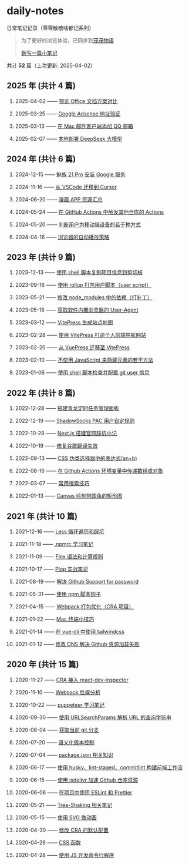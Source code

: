 # daily-notes

日常笔记记录（零零散散啥都记系列）

> 为了更好的浏览体验，已同步到[茂茂物语](https://notes.fe-mm.com/daily-notes/)
>
> [新写一篇小笔记](https://github.com/maomao1996/daily-notes/issues/new)

共计 **52** 篇（上次更新: 2025-04-02）

## 2025 年 (共计 4 篇)

1. 2025-04-02 —— [预览 Office 文档方案对比](https://github.com/maomao1996/daily-notes/issues/55)

2. 2025-03-25 —— [Google Adsense 地址验证](https://github.com/maomao1996/daily-notes/issues/54)

3. 2025-03-13 —— [在 Mac 邮件客户端添加 QQ 邮箱](https://github.com/maomao1996/daily-notes/issues/53)

4. 2025-02-07 —— [本地部署 DeepSeek 大模型](https://github.com/maomao1996/daily-notes/issues/52)

## 2024 年 (共计 6 篇)

1. 2024-12-15 —— [魅族 21 Pro 安装 Google 服务](https://github.com/maomao1996/daily-notes/issues/51)

2. 2024-11-16 —— [从 VSCode 迁移到 Cursor](https://github.com/maomao1996/daily-notes/issues/50)

3. 2024-06-20 —— [漫画 APP 资源汇总](https://github.com/maomao1996/daily-notes/issues/48)

4. 2024-05-24 —— [在 GitHub Actions 中触发其他仓库的 Actions](https://github.com/maomao1996/daily-notes/issues/47)

5. 2024-05-20 —— [判断用户为移动端设备的若干种方式](https://github.com/maomao1996/daily-notes/issues/46)

6. 2024-04-16 —— [浏览器的自动播放策略](https://github.com/maomao1996/daily-notes/issues/45)

## 2023 年 (共计 9 篇)

1. 2023-12-13 —— [使用 shell 脚本复制项目信息到剪切板](https://github.com/maomao1996/daily-notes/issues/44)

2. 2023-09-16 —— [使用 rollup 打包用户脚本（user script）](https://github.com/maomao1996/daily-notes/issues/43)

3. 2023-05-21 —— [修改 node_modules 中的依赖（打补丁）](https://github.com/maomao1996/daily-notes/issues/42)

4. 2023-05-18 —— [获取软件内置浏览器的 User-Agent](https://github.com/maomao1996/daily-notes/issues/41)

5. 2023-03-12 —— [VitePress 生成站点地图](https://github.com/maomao1996/daily-notes/issues/39)

6. 2023-02-28 —— [使用 VitePress 打造个人前端导航网站](https://github.com/maomao1996/daily-notes/issues/38)

7. 2023-02-20 —— [从 VuePress 迁移至 VitePress](https://github.com/maomao1996/daily-notes/issues/37)

8. 2023-02-10 —— [不使用 JavaScript 来隐藏元素的若干方法](https://github.com/maomao1996/daily-notes/issues/36)

9. 2023-01-06 —— [使用 shell 脚本检查并配置 git user 信息](https://github.com/maomao1996/daily-notes/issues/35)

## 2022 年 (共计 8 篇)

1. 2022-12-28 —— [搭建青龙定时任务管理面板](https://github.com/maomao1996/daily-notes/issues/34)

2. 2022-12-19 —— [ShadowSocks PAC 用户自定规则](https://github.com/maomao1996/daily-notes/issues/33)

3. 2022-10-28 —— [Next.js 搭建官网踩坑小记](https://github.com/maomao1996/daily-notes/issues/31)

4. 2022-10-19 —— [修复谷歌翻译失效](https://github.com/maomao1996/daily-notes/issues/30)

5. 2022-09-13 —— [CSS 伪类选择器中的表达式(an+b)](https://github.com/maomao1996/daily-notes/issues/29)

6. 2022-08-16 —— [在 Github Actions 环境变量中传递数组或对象](https://github.com/maomao1996/daily-notes/issues/28)

7. 2022-03-07 —— [常用搜索技巧](https://github.com/maomao1996/daily-notes/issues/27)

8. 2022-01-13 —— [Canvas 绘制带圆角的矩形图](https://github.com/maomao1996/daily-notes/issues/26)

## 2021 年 (共计 10 篇)

1. 2021-12-16 —— [Less 循环遍历和踩坑](https://github.com/maomao1996/daily-notes/issues/25)

2. 2021-11-18 —— [.npmrc 学习笔记](https://github.com/maomao1996/daily-notes/issues/24)

3. 2021-11-09 —— [Flex 语法和计算规则](https://github.com/maomao1996/daily-notes/issues/23)

4. 2021-10-17 —— [Plop 实战笔记](https://github.com/maomao1996/daily-notes/issues/22)

5. 2021-08-19 —— [解决 Github Support for password](https://github.com/maomao1996/daily-notes/issues/21)

6. 2021-05-31 —— [使用 npm 脚本钩子](https://github.com/maomao1996/daily-notes/issues/20)

7. 2021-04-15 —— [Webpack 打包优化（CRA 项目）](https://github.com/maomao1996/daily-notes/issues/19)

8. 2021-01-22 —— [Mac 终端小技巧](https://github.com/maomao1996/daily-notes/issues/18)

9. 2021-01-14 —— [在 vue-cli 中使用 tailwindcss](https://github.com/maomao1996/daily-notes/issues/17)

10. 2021-01-12 —— [修改 DNS 解决 Github 资源加载失败](https://github.com/maomao1996/daily-notes/issues/16)

## 2020 年 (共计 15 篇)

1. 2020-11-27 —— [CRA 接入 react-dev-inspector](https://github.com/maomao1996/daily-notes/issues/15)

2. 2020-11-10 —— [Webpack 性能分析](https://github.com/maomao1996/daily-notes/issues/14)

3. 2020-10-22 —— [puppeteer 学习笔记](https://github.com/maomao1996/daily-notes/issues/13)

4. 2020-09-30 —— [使用 URLSearchParams 解析 URL 的查询字符串](https://github.com/maomao1996/daily-notes/issues/12)

5. 2020-08-04 —— [获取当前 git 分支](https://github.com/maomao1996/daily-notes/issues/11)

6. 2020-07-20 —— [语义化版本控制](https://github.com/maomao1996/daily-notes/issues/10)

7. 2020-07-04 —— [package.json 相关知识](https://github.com/maomao1996/daily-notes/issues/9)

8. 2020-06-17 —— [使用 husky、lint-staged、commitlint 构建前端工作流](https://github.com/maomao1996/daily-notes/issues/8)

9. 2020-06-15 —— [使用 jsdelivr 加速 Github 仓库资源](https://github.com/maomao1996/daily-notes/issues/7)

10. 2020-06-06 —— [在项目中使用 ESLint 和 Prettier](https://github.com/maomao1996/daily-notes/issues/6)

11. 2020-05-21 —— [Tree-Shaking 相关笔记](https://github.com/maomao1996/daily-notes/issues/5)

12. 2020-05-15 —— [使用 SVG 做动画](https://github.com/maomao1996/daily-notes/issues/4)

13. 2020-04-30 —— [修改 CRA 的默认配置](https://github.com/maomao1996/daily-notes/issues/3)

14. 2020-04-29 —— [CSS 函数](https://github.com/maomao1996/daily-notes/issues/2)

15. 2020-04-28 —— [使用 JS 开发命令行程序](https://github.com/maomao1996/daily-notes/issues/1)
